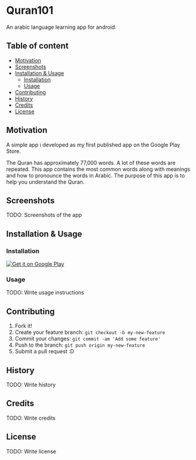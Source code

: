 # Quran101
An arabic language learning app for android. 

## Table of content

- [Motivation](#motivation)
- [Screenshots](#screenshots)
- [Installation & Usage](#installation--usage)
    - [Installation](#installation)
    - [Usage](#usage)
- [Contributing](#contributing)
- [History](#history)
- [Credits](#credits)
- [License](#license)

## Motivation
A simple app i developed as my first published app on the Google Play Store.

The Quran has approximately 77,000 words. A lot of these words are repeated. This app contains the most common words along with meanings and how to pronounce the words in Arabic. The purpose of this app is to help you understand the Quran.

## Screenshots
TODO: Screenshots of the app

## Installation & Usage

### Installation
<a href="https://play.google.com/store/apps/details?id=com.iamzain.quran101">
  <img alt="Get it on Google Play"
       src="https://developer.android.com/images/brand/en_generic_rgb_wo_45.png" />
</a>

### Usage
TODO: Write usage instructions

## Contributing
1. Fork it!
2. Create your feature branch: `git checkout -b my-new-feature`
3. Commit your changes: `git commit -am 'Add some feature'`
4. Push to the branch: `git push origin my-new-feature`
5. Submit a pull request :D

## History
TODO: Write history

## Credits
TODO: Write credits

## License
TODO: Write license
